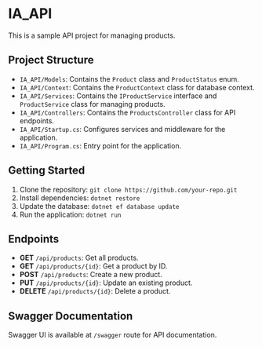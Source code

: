# IA_API

This is a sample API project for managing products.

## Project Structure

- `IA_API/Models`: Contains the `Product` class and `ProductStatus` enum.
- `IA_API/Context`: Contains the `ProductContext` class for database context.
- `IA_API/Services`: Contains the `IProductService` interface and `ProductService` class for managing products.
- `IA_API/Controllers`: Contains the `ProductsController` class for API endpoints.
- `IA_API/Startup.cs`: Configures services and middleware for the application.
- `IA_API/Program.cs`: Entry point for the application.

## Getting Started

1. Clone the repository: `git clone https://github.com/your-repo.git`
2. Install dependencies: `dotnet restore`
3. Update the database: `dotnet ef database update`
4. Run the application: `dotnet run`

## Endpoints

- **GET** `/api/products`: Get all products.
- **GET** `/api/products/{id}`: Get a product by ID.
- **POST** `/api/products`: Create a new product.
- **PUT** `/api/products/{id}`: Update an existing product.
- **DELETE** `/api/products/{id}`: Delete a product.

## Swagger Documentation

Swagger UI is available at `/swagger` route for API documentation.
